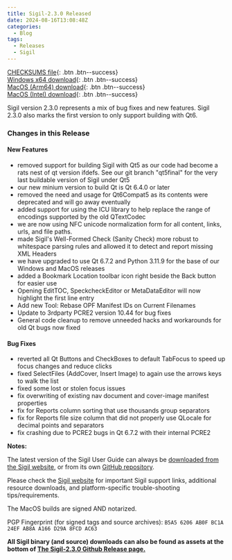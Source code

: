 ```yaml
---
title: Sigil-2.3.0 Released
date: 2024-08-16T13:08:48Z
categories:
  - Blog
tags:
  - Releases
  - Sigil
---
```


[CHECKSUMS file](https://github.com/Sigil-Ebook/Sigil/releases/download/2.3.0/Sigil-2.3.0-CHECKSUMS.sha256.txt){: .btn .btn--success}<br/>
[Windows x64 download](https://github.com/Sigil-Ebook/Sigil/releases/download/2.3.0/Sigil-2.3.0-Windows-x64-Setup.exe){: .btn .btn--success}<br/>
[MacOS (Arm64) download](https://github.com/Sigil-Ebook/Sigil/releases/download/2.3.0/Sigil.app-2.3.0-Mac-arm64.txz){: .btn .btn--success}<br/>
[MacOS (Intel) download](https://github.com/Sigil-Ebook/Sigil/releases/download/2.3.0/Sigil.app-2.3.0-Mac-x86_64.txz){: .btn .btn--success}

Sigil version 2.3.0 represents a mix of bug fixes and new features. Sigil 2.3.0 also marks the first version to only support building with Qt6.

### Changes in this Release
#### New Features
- removed support for building Sigil with Qt5 as our code had become a rats nest of qt version ifdefs. See our git branch "qt5final" for the very last buildable version of Sigil under Qt5
- our new minium version to build Qt is Qt 6.4.0 or later
- removed the need and usage for Qt6Compat5 as its contents were deprecated and will go away eventually
- added support for using the ICU library to help replace the range of encodings supported by the old QTextCodec
- we are now using NFC unicode normalization form for all content, links, urls, and file paths.
- made Sigil's Well-Formed Check (Sanity Check) more robust to whitespace parsing rules and allowed it to detect and report missing XML Headers
- we have upgraded to use Qt 6.7.2 and Python 3.11.9 for the base of our Windows and MacOS releases
- added a Bookmark Location toolbar icon right beside the Back button for easier use
- Opening EditTOC, SpeckcheckEditor or MetaDataEditor will now highlight the first line entry
- Add new Tool: Rebase OPF Manifest IDs on Current Filenames
- Update to 3rdparty PCRE2 version 10.44 for bug fixes
- General code cleanup to remove unneeded hacks and workarounds for old Qt bugs now fixed
  
#### Bug Fixes
- reverted all Qt Buttons and CheckBoxes to default TabFocus to speed up focus changes and reduce clicks
- fixed SelectFiles (AddCover, Insert Image) to again use the arrows keys to walk the list
- fixed some lost or stolen focus issues
- fix overwriting of existing nav document and cover-image manifest properties
- fix for Reports column sorting that use thousands group separators
- fix for Reports file size column that did not properly use QLocale for decimal points and separators
- fix crashing due to PCRE2 bugs in Qt 6.7.2 with their internal PCRE2

__Notes:__

The latest version of the Sigil User Guide can always be [downloaded from the Sigil website](https://sigil-ebook.com/sigil/guide), or from its own [GitHub repository](https://github.com/Sigil-Ebook/sigil-user-guide/releases/latest).

Please check the [Sigil website](https://sigil-ebook.com/sigil) for important Sigil support links, additional resource downloads, and platform-specific trouble-shooting tips/requirements.

The MacOS builds are signed AND notarized.

PGP Fingerprint (for signed tags and source archives): `B5A5 6206 AB0F BC1A 24EF AB8A A166 D29A 8FCD AC63`

__All Sigil binary (and source) downloads can also be found as assets at the bottom of [The Sigil-2.3.0 Github Release page.](https://github.com/Sigil-Ebook/Sigil/releases/tag/2.3.0)__


